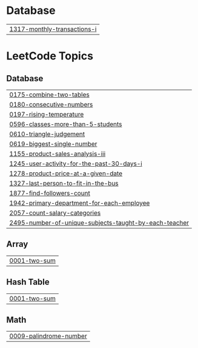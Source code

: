 # Database
|  |
| ------- |
| [1317-monthly-transactions-i](https://github.com/asaikiranb/SQL-50/tree/master/1317-monthly-transactions-i) |


<!---LeetCode Topics Start-->
# LeetCode Topics
## Database
|  |
| ------- |
| [0175-combine-two-tables](https://github.com/asaikiranb/SQL-50/tree/master/0175-combine-two-tables) |
| [0180-consecutive-numbers](https://github.com/asaikiranb/SQL-50/tree/master/0180-consecutive-numbers) |
| [0197-rising-temperature](https://github.com/asaikiranb/Leetcode-SQL-Python/tree/master/0197-rising-temperature) |
| [0596-classes-more-than-5-students](https://github.com/asaikiranb/SQL-50/tree/master/0596-classes-more-than-5-students) |
| [0610-triangle-judgement](https://github.com/asaikiranb/SQL-50/tree/master/0610-triangle-judgement) |
| [0619-biggest-single-number](https://github.com/asaikiranb/SQL-50/tree/master/0619-biggest-single-number) |
| [1155-product-sales-analysis-iii](https://github.com/asaikiranb/SQL-50/tree/master/1155-product-sales-analysis-iii) |
| [1245-user-activity-for-the-past-30-days-i](https://github.com/asaikiranb/SQL-50/tree/master/1245-user-activity-for-the-past-30-days-i) |
| [1278-product-price-at-a-given-date](https://github.com/asaikiranb/SQL-50/tree/master/1278-product-price-at-a-given-date) |
| [1327-last-person-to-fit-in-the-bus](https://github.com/asaikiranb/SQL-50/tree/master/1327-last-person-to-fit-in-the-bus) |
| [1877-find-followers-count](https://github.com/asaikiranb/SQL-50/tree/master/1877-find-followers-count) |
| [1942-primary-department-for-each-employee](https://github.com/asaikiranb/SQL-50/tree/master/1942-primary-department-for-each-employee) |
| [2057-count-salary-categories](https://github.com/asaikiranb/SQL-50/tree/master/2057-count-salary-categories) |
| [2495-number-of-unique-subjects-taught-by-each-teacher](https://github.com/asaikiranb/SQL-50/tree/master/2495-number-of-unique-subjects-taught-by-each-teacher) |
## Array
|  |
| ------- |
| [0001-two-sum](https://github.com/asaikiranb/SQL-50/tree/master/0001-two-sum) |
## Hash Table
|  |
| ------- |
| [0001-two-sum](https://github.com/asaikiranb/SQL-50/tree/master/0001-two-sum) |
## Math
|  |
| ------- |
| [0009-palindrome-number](https://github.com/asaikiranb/SQL-50/tree/master/0009-palindrome-number) |
<!---LeetCode Topics End-->